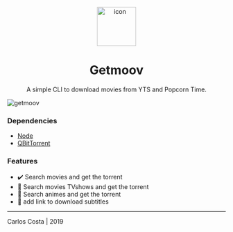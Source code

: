 <p align="center">
  <img
    alt="icon"
    width="90"
    src="https://cdn.icon-icons.com/icons2/119/PNG/128/terminal_19658.png"
  />
</p>

<h1 align="center">
  Getmoov
</h1>

<p align="center">
  A simple CLI to download movies from YTS and Popcorn Time.
</p>

<img
  alt="getmoov"
  src="https://dl.dropboxusercontent.com/s/awmva107puj9hse/getmoov.gif"
/>

### Dependencies

- [Node](https://github.com/nvm-sh/nvm)
- [QBitTorrent](https://www.qbittorrent.org/download.php)

### Features

  - :heavy_check_mark: Search movies and get the torrent
  - :black_square_button: Search movies TVshows and get the torrent
  - :black_square_button: Search animes and get the torrent
  - :black_square_button: add link to download subtitles

---

Carlos Costa | 2019
